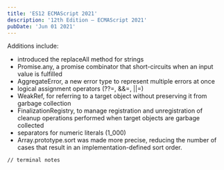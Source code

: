 ```yaml
---
title: 'ES12 ECMAScript 2021'
description: '12th Edition – ECMAScript 2021'
pubDate: 'Jun 01 2021'
---
```


Additions include:
- introduced the replaceAll method for strings
- Promise.any, a promise combinator that short-circuits when an input value is fulfilled
- AggregateError, a new error type to represent multiple errors at once
- logical assignment operators (??=, &&=, ||=)
- WeakRef, for referring to a target object without preserving it from garbage collection
- FinalizationRegistry, to manage registration and unregistration of cleanup operations performed when target objects are garbage collected
- separators for numeric literals (1_000)
- Array.prototype.sort was made more precise, reducing the number of cases that result in an implementation-defined sort order.

```bash
// terminal notes
```
